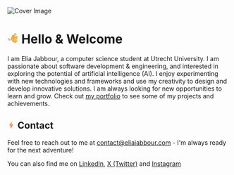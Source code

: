![Cover Image](https://res.cloudinary.com/eliaj2/image/upload/v1721313698/Covers/fmfrnnqqx6xwifwx2wsj.png)

# <img src="./icons/waving-hand.png" alt="Waving Hand" width="25" height="25" /> Hello & Welcome 


I am Elia Jabbour, a computer science student at Utrecht University. I am passionate about software development & engineering, and interested in exploring the potential of artificial intelligence (AI). I enjoy experimenting with new technologies and frameworks and use my creativity to design and develop innovative solutions. I am always looking for new opportunities to learn and grow. Check out [my portfolio](https://link.eliajabbour.com/github-to-portfolio) to see some of my projects and achievements.


<!-- 
## Projects

## <img src="./icons/crystal-ball.png" alt="Waving Hand" width="18" height="18" /> Technical skills

## Blogs 
-->

## <img src="./icons/high-voltage.png" alt="Waving Hand" width="18" height="18" /> Contact

Feel free to reach out to me at [contact@eliajabbour.com](mailto:contact@eliajabbour.com) - I'm always ready for the next adventure!




You can also find me on [LinkedIn](https://www.linkedin.com/in/elia-jabbour/), [X (Twitter)](https://twitter.com/Elia_Jabbour) and [Instagram](https://www.instagram.com/elia_jabbour/)
